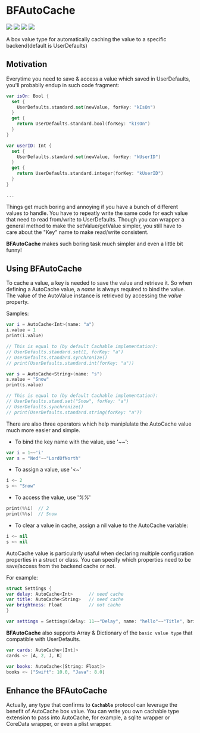 # BFAutoCache

![](https://img.shields.io/badge/language-swift-orange.svg)
![](https://img.shields.io/cocoapods/v/BFAutoCache.svg?style=flat)
![](https://img.shields.io/cocoapods/p/BFAutoCache.svg?style=flat)
![](https://img.shields.io/cocoapods/l/BFAutoCache.svg?style=flat)

A box value type for automatically caching the value<V> to a specific backend(default is UserDefaults)

## Motivation
Everytime you need to save & access a value which saved in UserDefaults, you'll probablly endup in such code fragment: 

```Swift
var isOn: Bool {
  set {
    UserDefaults.standard.set(newValue, forKey: "kIsOn")
  }
  get {
    return UserDefaults.standard.bool(forKey: "kIsOn")
  }
}

var userID: Int {
  set {
    UserDefaults.standard.set(newValue, forKey: "kUserID")
  }
  get {
    return UserDefaults.standard.integer(forKey: "kUserID")
  }
}

...
```

Things get much boring and annoying if you have a bunch of different values to handle. You have to repeatly write the same code for each value that need to read from/write to UserDefaults. Though you can wrapper a general method to make the setValue/getValue simpler, you still have to care about the "Key" name to make read/write consistent.

**BFAutoCache** makes such boring task much simpler and even a little bit funny!

## Using BFAutoCache
To cache a value, a key is needed to save the value and retrieve it. So when defining a AutoCache value,
 a *name* is always required to bind the value. The value of the AutoValue instance is retrieved by accessing
 the *value* property.
 
 Samples:
 
 ```Swift
 var i = AutoCache<Int>(name: "a")
 i.value = 1
 print(i.value)
 
 // This is equal to (by default Cachable implementation):
 // UserDefaults.standard.set(1, forKey: "a")
 // UserDefaults.standard.synchronize()
 // print(UserDefaults.standard.int(forKey: "a"))
 
 var s = AutoCache<String>(name: "s")
 s.value = "Snow"
 print(s.value)
 
 // This is equal to (by default Cachable implementation):
 // UserDefaults.stand.set("Snow", forKey: "a")
 // UserDefaults.synchronize()
 // print(UserDefaults.standard.string(forKey: "a"))
 
 ```
 
 There are also three operators which help maniplulate the AutoCache value much more easier and simple.
 - To bind the key name with the value, use '*~~*':
 
 ```Swift
 var i = 1~~'i'
 var s = "Ned"~~"LordOfNorth"
 ```
 
 - To assign a value, use '*<~*'
 
 ```Swift
 i <~ 2
 s <~ "Snow"
 ```
 
 - To access the value, use '*%%*'
 
 ```Swift
 print(%%i)  // 2
 print(%%s)  // Snow
 ```

 - To clear a value in cache, assign a nil value to the AutoCache variable:
 
 ```Swift
 i <~ nil
 s <~ nil
 ```
 
 AutoCache value is particularly usaful when declaring multiple configuration properties in a struct or class.
 You can specify which properties need to be save/access from the backend cache or not.
 
 For example:
 
 ```Swift
 struct Settings {
 var delay: AutoCache<Int>      // need cache
 var title: AutoCache<String>   // need cache
 var brightness: Float          // not cache
 }
 
 var settings = Settings(delay: 11~~"Delay", name: "hello"~~"Title", brightness: 1.0)
 ```
 
 **BFAutoCache** also supports Array & Dictionary of the `basic value type` that compatible with UserDefaults.
 
 ```Swift
 var cards: AutoCache<[Int]>
 cards <~ [A, 2, J, K]
 
 var books: AutoCache<[String: Float]>
 books <~ ["Swift": 10.0, "Java": 8.0]
 ```
 
 ## Enhance the BFAutoCache
Actually, any type that confirms to **`Cachable`** protocol can leverage the benefit of AutoCache box value. You can write you own cachable type extension to pass into AutoCache, for example, a sqlite wrapper or CoreData wrapper, or even a plist wrapper.
 
 
  
 
